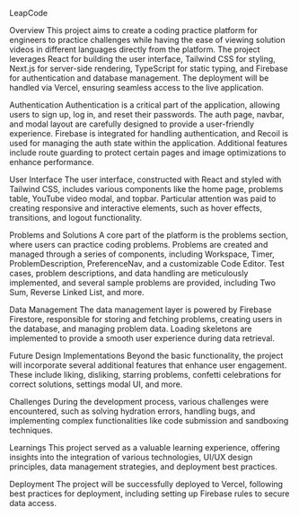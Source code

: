 LeapCode

Overview
This project aims to create a coding practice platform for engineers to practice challenges while having the ease of viewing solution videos in different languages directly from the platform. The project leverages React for building the user interface, Tailwind CSS for styling, Next.js for server-side rendering, TypeScript for static typing, and Firebase for authentication and database management. The deployment will be handled via Vercel, ensuring seamless access to the live application.

Authentication
Authentication is a critical part of the application, allowing users to sign up, log in, and reset their passwords. The auth page, navbar, and modal layout are carefully designed to provide a user-friendly experience. Firebase is integrated for handling authentication, and Recoil is used for managing the auth state within the application. Additional features include route guarding to protect certain pages and image optimizations to enhance performance.

User Interface
The user interface, constructed with React and styled with Tailwind CSS, includes various components like the home page, problems table, YouTube video modal, and topbar. Particular attention was paid to creating responsive and interactive elements, such as hover effects, transitions, and logout functionality.

Problems and Solutions
A core part of the platform is the problems section, where users can practice coding problems. Problems are created and managed through a series of components, including Workspace, Timer, ProblemDescription, PreferenceNav, and a customizable Code Editor. Test cases, problem descriptions, and data handling are meticulously implemented, and several sample problems are provided, including Two Sum, Reverse Linked List, and more.

Data Management
The data management layer is powered by Firebase Firestore, responsible for storing and fetching problems, creating users in the database, and managing problem data. Loading skeletons are implemented to provide a smooth user experience during data retrieval.

Future Design Implementations
Beyond the basic functionality, the project will incorporate several additional features that enhance user engagement. These include liking, disliking, starring problems, confetti celebrations for correct solutions, settings modal UI, and more.

Challenges
During the development process, various challenges were encountered, such as solving hydration errors, handling bugs, and implementing complex functionalities like code submission and sandboxing techniques.

Learnings
This project served as a valuable learning experience, offering insights into the integration of various technologies, UI/UX design principles, data management strategies, and deployment best practices.

Deployment
The project will be successfully deployed to Vercel, following best practices for deployment, including setting up Firebase rules to secure data access.